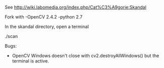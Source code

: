 See http://wiki.labomedia.org/index.php/Cat%C3%A9gorie:Skandal

Fork with
-OpenCV 2.4.2
-python 2.7

In the skandal directory, open a terminal

 ./scan


Bugs:

- OpenCV Windows doesn't close with cv2.destroyAllWindows() but the terminal is active.
